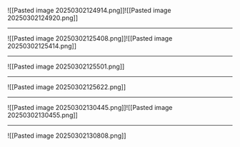 ![[Pasted image 20250302124914.png]]![[Pasted image 20250302124920.png]]

---

![[Pasted image 20250302125408.png]]![[Pasted image 20250302125414.png]]

---
![[Pasted image 20250302125501.png]]

---
![[Pasted image 20250302125622.png]]

---
![[Pasted image 20250302130445.png]]![[Pasted image 20250302130455.png]]

---
![[Pasted image 20250302130808.png]]



